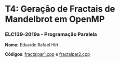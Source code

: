 # T4: Geração de Fractais de Mandelbrot em OpenMP

### ELC139-2019a - Programação Paralela

**Nome:** Eduardo Rafael Hirt

**Códigos**: [fractalpar1.cpp](/trabalhos/t4/fractalParallel/fractalpar1.cpp) e [fractalpar2.cpp](/trabalhos/t4/fractalParallel/fractalpar2.cpp)